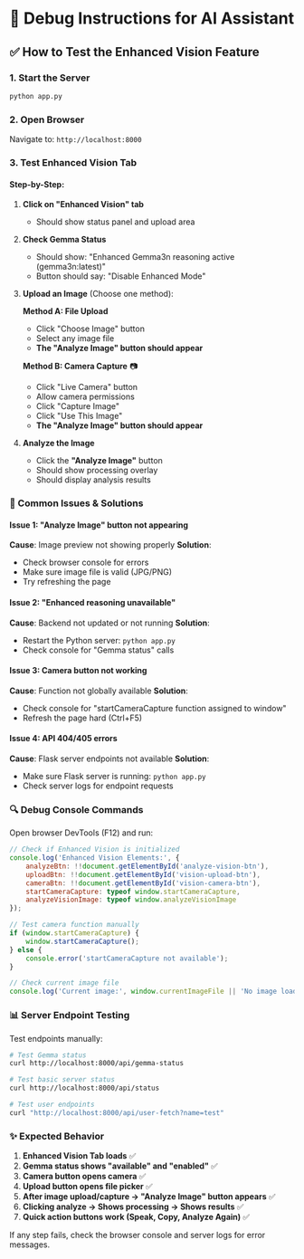 # 🔧 Debug Instructions for AI Assistant

## ✅ How to Test the Enhanced Vision Feature

### 1. Start the Server
```bash
python app.py
```

### 2. Open Browser
Navigate to: `http://localhost:8000`

### 3. Test Enhanced Vision Tab

#### Step-by-Step:
1. **Click on "Enhanced Vision" tab** 
   - Should show status panel and upload area

2. **Check Gemma Status**
   - Should show: "Enhanced Gemma3n reasoning active (gemma3n:latest)"
   - Button should say: "Disable Enhanced Mode"

3. **Upload an Image** (Choose one method):
   
   **Method A: File Upload**
   - Click "Choose Image" button
   - Select any image file
   - **The "Analyze Image" button should appear** 

   **Method B: Camera Capture** 📷
   - Click "Live Camera" button  
   - Allow camera permissions
   - Click "Capture Image"
   - Click "Use This Image"
   - **The "Analyze Image" button should appear**

4. **Analyze the Image**
   - Click the **"Analyze Image"** button
   - Should show processing overlay
   - Should display analysis results

### 🐛 Common Issues & Solutions

#### Issue 1: "Analyze Image" button not appearing
**Cause**: Image preview not showing properly
**Solution**: 
- Check browser console for errors
- Make sure image file is valid (JPG/PNG)
- Try refreshing the page

#### Issue 2: "Enhanced reasoning unavailable"
**Cause**: Backend not updated or not running
**Solution**:
- Restart the Python server: `python app.py`
- Check console for "Gemma status" calls

#### Issue 3: Camera button not working
**Cause**: Function not globally available
**Solution**: 
- Check console for "startCameraCapture function assigned to window"
- Refresh the page hard (Ctrl+F5)

#### Issue 4: API 404/405 errors
**Cause**: Flask server endpoints not available
**Solution**:
- Make sure Flask server is running: `python app.py`
- Check server logs for endpoint requests

### 🔍 Debug Console Commands

Open browser DevTools (F12) and run:

```javascript
// Check if Enhanced Vision is initialized
console.log('Enhanced Vision Elements:', {
    analyzeBtn: !!document.getElementById('analyze-vision-btn'),
    uploadBtn: !!document.getElementById('vision-upload-btn'), 
    cameraBtn: !!document.getElementById('vision-camera-btn'),
    startCameraCapture: typeof window.startCameraCapture,
    analyzeVisionImage: typeof window.analyzeVisionImage
});

// Test camera function manually
if (window.startCameraCapture) {
    window.startCameraCapture();
} else {
    console.error('startCameraCapture not available');
}

// Check current image file
console.log('Current image:', window.currentImageFile || 'No image loaded');
```

### 📊 Server Endpoint Testing

Test endpoints manually:
```bash
# Test Gemma status
curl http://localhost:8000/api/gemma-status

# Test basic server status  
curl http://localhost:8000/api/status

# Test user endpoints
curl "http://localhost:8000/api/user-fetch?name=test"
```

### ✨ Expected Behavior

1. **Enhanced Vision Tab loads** ✅
2. **Gemma status shows "available" and "enabled"** ✅ 
3. **Camera button opens camera** ✅
4. **Upload button opens file picker** ✅
5. **After image upload/capture → "Analyze Image" button appears** ✅
6. **Clicking analyze → Shows processing → Shows results** ✅
7. **Quick action buttons work (Speak, Copy, Analyze Again)** ✅

If any step fails, check the browser console and server logs for error messages.
